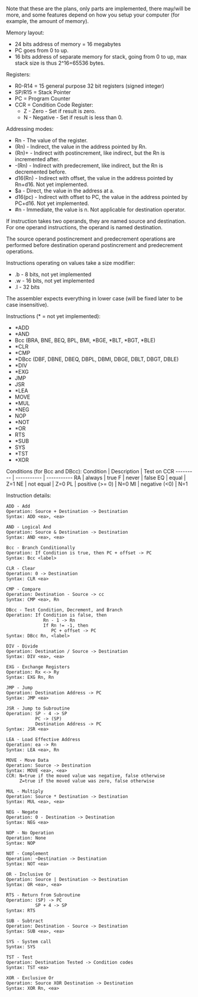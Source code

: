 Note that these are the plans, only parts are implemented, there may/will be more, and some features depend on how you setup your computer (for example, the amount of memory).

Memory layout:
* 24 bits address of memory = 16 megabytes
* PC goes from 0 to up.
* 16 bits address of separate memory for stack, going from 0 to up, max stack size is thus 2^16=65536 bytes.

Registers:
* R0-R14 = 15 general purpose 32 bit registers (signed integer)
* SP/R15 = Stack Pointer
* PC = Program Counter
* CCR = Condition Code Register:
  * Z - Zero - Set if result is zero.
  * N - Negative - Set if result is less than 0.

Addressing modes:
* Rn - The value of the register.
* (Rn) - Indirect, the value in the address pointed by Rn.
* (Rn)+ - Indirect with postincrement, like indirect, but the Rn is incremented after.
* -(Rn) - Indirect with predecrement, like indirect, but the Rn is decremented before.
* d16(Rn) - Indirect with offset, the value in the address pointed by Rn+d16. Not yet implemented.
* $a - Direct, the value in the address at a.
* d16(pc) - Indirect with offset to PC, the value in the address pointed by PC+d16. Not yet implemented.
* #n - Immediate, the value is n. Not applicable for destination operator.


If instruction takes two operands, they are named source and destination. For one operand instructions, the operand is named destination.

The source operand postincrement and predecrement operations are performed before destination operand postincrement and predecrement operations.

Instructions operating on values take a size modifier:
* .b - 8 bits, not yet implemented
* .w - 16 bits, not yet implemented
* .l - 32 bits

The assembler expects everything in lower case (will be fixed later to be case insensitive).

Instructions (* = not yet implemented):
* *ADD
* *AND
* Bcc (BRA, BNE, BEQ, BPL, BMI, *BGE, *BLT, *BGT, *BLE)
* *CLR
* *CMP
* *DBcc (DBF, DBNE, DBEQ, DBPL, DBMI, DBGE, DBLT, DBGT, DBLE)
* *DIV
* *EXG
* JMP
* JSR
* *LEA
* MOVE
* *MUL
* *NEG
* NOP
* *NOT
* *OR
* RTS
* *SUB
* SYS
* *TST
* *XOR


Conditions (for Bcc and DBcc):
Condition | Description | Test on CCR
--------- | ----------- | -----------
RA | always | true
F | never | false
EQ | equal | Z=1
NE | not equal | Z=0
PL | positive (>= 0) | N=0
MI | negative (<0) | N=1


Instruction details:
```
ADD - Add
Operation: Source + Destination -> Destination
Syntax: ADD <ea>, <ea>
```

```
AND - Logical And
Operation: Source & Destination -> Destination
Syntax: AND <ea>, <ea>
```

```
Bcc - Branch Conditionally
Operation: If Condition is true, then PC + offset -> PC
Syntax: Bcc <label>
```

```
CLR - Clear
Operation: 0 -> Destination
Syntax: CLR <ea>
```

```
CMP - Compare
Operation: Destination - Source -> cc
Syntax: CMP <ea>, Rn
```

```
DBcc - Test Condition, Decrement, and Branch
Operation: If Condition is false, then
              Rn - 1 -> Rn
              If Rn != -1, then
                 PC + offset -> PC
Syntax: DBcc Rn, <label>
```

```
DIV - Divide
Operation: Destination / Source -> Destination
Syntax: DIV <ea>, <ea>
```

```
EXG - Exchange Registers
Operation: Rx <-> Ry
Syntax: EXG Rn, Rn
```

```
JMP - Jump
Operation: Destination Address -> PC
Syntax: JMP <ea>
```

```
JSR - Jump to Subroutine
Operation: SP - 4 -> SP
           PC -> (SP)
           Destination Address -> PC
Syntax: JSR <ea>
```

```
LEA - Load Effective Address
Operation: ea -> Rn
Syntax: LEA <ea>, Rn
```

```
MOVE - Move Data
Operation: Source -> Destination
Syntax: MOVE <ea>, <ea>
CCR: N=true if the moved value was negative, false otherwise
     Z=true if the moved value was zero, false otherwise
```

```
MUL - Multiply
Operation: Source * Destination -> Destination
Syntax: MUL <ea>, <ea>
```

```
NEG - Negate
Operation: 0 - Destination -> Destination
Syntax: NEG <ea>
```

```
NOP - No Operation
Operation: None
Syntax: NOP
```

```
NOT - Complement
Operation: ~Destination -> Destination
Syntax: NOT <ea>
```

```
OR - Inclusive Or
Operation: Source | Destination -> Destination
Syntax: OR <ea>, <ea>
```

```
RTS - Return from Subroutine
Operation: (SP) -> PC
           SP + 4 -> SP
Syntax: RTS
```
           
```
SUB - Subtract
Operation: Destination - Source -> Destination
Syntax: SUB <ea>, <ea>
```

```
SYS - System call
Syntax: SYS
```

```
TST - Test
Operation: Destination Tested -> Condition codes
Syntax: TST <ea>
```

```
XOR - Exclusive Or
Operation: Source XOR Destination -> Destination
Syntax: XOR Rn, <ea>
```

